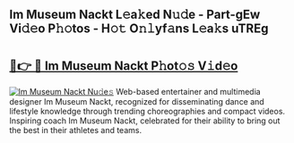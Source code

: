 ## Im Museum Nackt L𝚎a𝚔ed N𝚞𝚍e - Part-gEw Vi𝚍𝚎o P𝚑𝚘tos - H𝚘𝚝 O𝚗𝚕yf𝚊ns L𝚎a𝚔s uTREg

# <h2><a href="http://kf37q8m.oniu.top/?m=Im+Museum+Nackt">🔗👉 🔴 Im Museum Nackt P𝚑ot𝚘𝚜 V𝚒d𝚎o</a></h2>

[![Im Museum Nackt Nu𝚍e𝚜](https://i.imgur.com/0qMVB7G.gif)](http://kf37q8m.oniu.top/?m=Im+Museum+Nackt)
Web-based entertainer and multimedia designer Im Museum Nackt, recognized for disseminating dance and lifestyle knowledge through trending choreographies and compact videos. Inspiring coach Im Museum Nackt, celebrated for their ability to bring out the best in their athletes and teams.  

